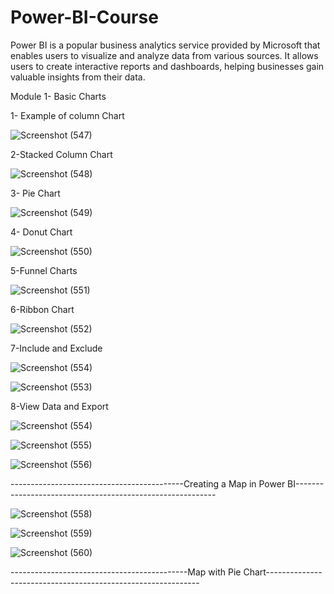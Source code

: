 # Power-BI-Course
 Power BI is a popular business analytics service provided by Microsoft that enables users to visualize and analyze data from various sources. It allows users to create interactive reports and dashboards, helping businesses gain valuable insights from their data.

Module 1- Basic Charts

 1- Example of column Chart
 
![Screenshot (547)](https://github.com/AayushiSaini/Power-BI-Course/assets/118258257/88f4c437-660d-45b2-97b1-7111e7d07c07)

2-Stacked Column Chart
 
![Screenshot (548)](https://github.com/AayushiSaini/Power-BI-Course/assets/118258257/3fb02eca-f2ed-40cf-b618-9d34aa6d70ef)

3- Pie Chart

![Screenshot (549)](https://github.com/AayushiSaini/Power-BI-Course/assets/118258257/1d380c5b-4cb7-40a7-9fe4-eb85ecb337af)

4- Donut Chart

![Screenshot (550)](https://github.com/AayushiSaini/Power-BI-Course/assets/118258257/acd15c1a-b7fa-4506-98a0-12c66672176e)

5-Funnel Charts

![Screenshot (551)](https://github.com/AayushiSaini/Power-BI-Course/assets/118258257/b838c4f4-6970-4789-a172-198c50b5d2fe)

6-Ribbon Chart

![Screenshot (552)](https://github.com/AayushiSaini/Power-BI-Course/assets/118258257/62be0bdb-2000-4e59-bbc9-15f4d5024ca2)

7-Include and Exclude

![Screenshot (554)](https://github.com/AayushiSaini/Power-BI-Course/assets/118258257/2dd3fed2-1eb9-4d4c-b52d-28742cb3187d)

![Screenshot (553)](https://github.com/AayushiSaini/Power-BI-Course/assets/118258257/86cd1314-eccc-419d-b382-2739626e62c8)

8-View Data and Export

![Screenshot (554)](https://github.com/AayushiSaini/Power-BI-Course/assets/118258257/e5955935-76fc-42d3-91d7-754b3530ba1c)

![Screenshot (555)](https://github.com/AayushiSaini/Power-BI-Course/assets/118258257/80928dae-5436-4792-844f-d6970098cb9c)

![Screenshot (556)](https://github.com/AayushiSaini/Power-BI-Course/assets/118258257/b907bfb3-9217-4b5f-81bc-5061301d7866)

-------------------------------------------Creating a Map in Power BI----------------------------------------------------------


![Screenshot (558)](https://github.com/AayushiSaini/Power-BI-Course/assets/118258257/5f7d9e8c-6162-45a8-a041-bed21ccb8d9f)


![Screenshot (559)](https://github.com/AayushiSaini/Power-BI-Course/assets/118258257/560ea87d-ad56-4519-91c9-120a4cb88a90)


![Screenshot (560)](https://github.com/AayushiSaini/Power-BI-Course/assets/118258257/02e0794c-3710-4b2a-a820-b3d7f3262cc6)

--------------------------------------------Map with Pie Chart-------------------------------------------------------------


